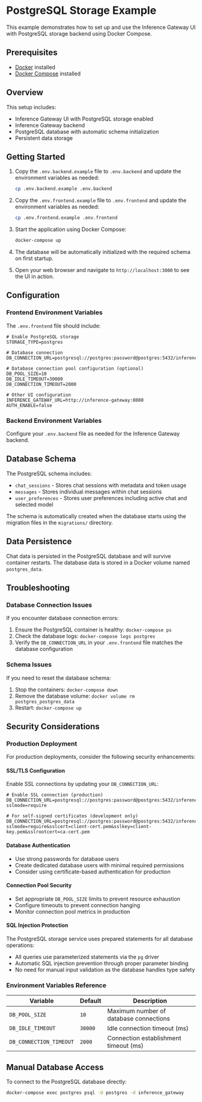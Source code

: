 # PostgreSQL Storage Example

This example demonstrates how to set up and use the Inference Gateway UI with PostgreSQL storage backend using Docker Compose.

## Prerequisites

- [Docker](https://www.docker.com/get-started) installed
- [Docker Compose](https://docs.docker.com/compose/install/) installed

## Overview

This setup includes:

- Inference Gateway UI with PostgreSQL storage enabled
- Inference Gateway backend
- PostgreSQL database with automatic schema initialization
- Persistent data storage

## Getting Started

1. Copy the `.env.backend.example` file to `.env.backend` and update the environment variables as needed:

   ```sh
   cp .env.backend.example .env.backend
   ```

2. Copy the `.env.frontend.example` file to `.env.frontend` and update the environment variables as needed:

   ```sh
   cp .env.frontend.example .env.frontend
   ```

3. Start the application using Docker Compose:

   ```sh
   docker-compose up
   ```

4. The database will be automatically initialized with the required schema on first startup.

5. Open your web browser and navigate to `http://localhost:3000` to see the UI in action.

## Configuration

### Frontend Environment Variables

The `.env.frontend` file should include:

```env
# Enable PostgreSQL storage
STORAGE_TYPE=postgres

# Database connection
DB_CONNECTION_URL=postgresql://postgres:password@postgres:5432/inference_gateway

# Database connection pool configuration (optional)
DB_POOL_SIZE=10
DB_IDLE_TIMEOUT=30000
DB_CONNECTION_TIMEOUT=2000

# Other UI configuration
INFERENCE_GATEWAY_URL=http://inference-gateway:8080
AUTH_ENABLE=false
```

### Backend Environment Variables

Configure your `.env.backend` file as needed for the Inference Gateway backend.

## Database Schema

The PostgreSQL schema includes:

- `chat_sessions` - Stores chat sessions with metadata and token usage
- `messages` - Stores individual messages within chat sessions
- `user_preferences` - Stores user preferences including active chat and selected model

The schema is automatically created when the database starts using the migration files in the `migrations/` directory.

## Data Persistence

Chat data is persisted in the PostgreSQL database and will survive container restarts. The database data is stored in a Docker volume named `postgres_data`.

## Troubleshooting

### Database Connection Issues

If you encounter database connection errors:

1. Ensure the PostgreSQL container is healthy: `docker-compose ps`
2. Check the database logs: `docker-compose logs postgres`
3. Verify the `DB_CONNECTION_URL` in your `.env.frontend` file matches the database configuration

### Schema Issues

If you need to reset the database schema:

1. Stop the containers: `docker-compose down`
2. Remove the database volume: `docker volume rm postgres_postgres_data`
3. Restart: `docker-compose up`

## Security Considerations

### Production Deployment

For production deployments, consider the following security enhancements:

#### SSL/TLS Configuration

Enable SSL connections by updating your `DB_CONNECTION_URL`:

```env
# Enable SSL connection (production)
DB_CONNECTION_URL=postgresql://postgres:password@postgres:5432/inference_gateway?sslmode=require

# For self-signed certificates (development only)
DB_CONNECTION_URL=postgresql://postgres:password@postgres:5432/inference_gateway?sslmode=require&sslcert=client-cert.pem&sslkey=client-key.pem&sslrootcert=ca-cert.pem
```

#### Database Authentication

- Use strong passwords for database users
- Create dedicated database users with minimal required permissions
- Consider using certificate-based authentication for production

#### Connection Pool Security

- Set appropriate `DB_POOL_SIZE` limits to prevent resource exhaustion
- Configure timeouts to prevent connection hanging
- Monitor connection pool metrics in production

#### SQL Injection Protection

The PostgreSQL storage service uses prepared statements for all database operations:

- All queries use parameterized statements via the `pg` driver
- Automatic SQL injection prevention through proper parameter binding
- No need for manual input validation as the database handles type safety

### Environment Variables Reference

| Variable                | Default | Description                            |
| ----------------------- | ------- | -------------------------------------- |
| `DB_POOL_SIZE`          | `10`    | Maximum number of database connections |
| `DB_IDLE_TIMEOUT`       | `30000` | Idle connection timeout (ms)           |
| `DB_CONNECTION_TIMEOUT` | `2000`  | Connection establishment timeout (ms)  |

## Manual Database Access

To connect to the PostgreSQL database directly:

```sh
docker-compose exec postgres psql -U postgres -d inference_gateway
```
